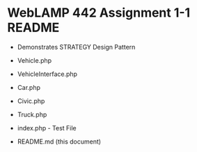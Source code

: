 WebLAMP 442 Assignment 1-1   README
============

- Demonstrates STRATEGY Design Pattern

- Vehicle.php
- VehicleInterface.php
- Car.php
- Civic.php
- Truck.php


- index.php - Test File
- README.md (this document)

